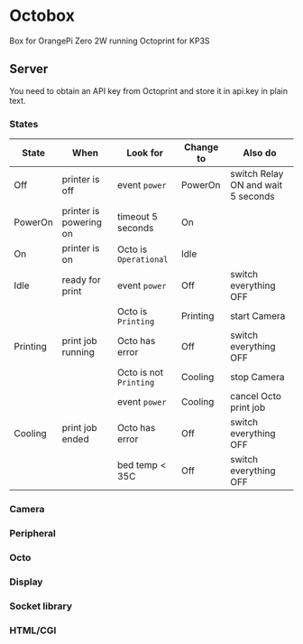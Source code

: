 # Octobox

Box for OrangePi Zero 2W running Octoprint for KP3S

## Server

You need to obtain an API key from Octoprint and store it in api.key in plain text.

### States

| State    | When                   | Look for               | Change to | Also do                            |
|----------|------------------------|------------------------|-----------|------------------------------------|
| Off      | printer is off         | event `power`          | PowerOn   | switch Relay ON and wait 5 seconds |
| PowerOn  | printer is powering on | timeout 5 seconds      | On        |                                    |
| On       | printer is on          | Octo is `Operational`  | Idle      |                                    |
| Idle     | ready for print        | event `power`          | Off       | switch everything OFF              |
|          |                        | Octo is `Printing`     | Printing  | start Camera                       |
| Printing | print job running      | Octo has error         | Off       | switch everything OFF              |
|          |                        | Octo is not `Printing` | Cooling   | stop Camera                        |
|          |                        | event `power`          | Cooling   | cancel Octo print job              |
| Cooling  | print job ended        | Octo has error         | Off       | switch everything OFF              |
|          |                        | bed temp < 35C         | Off       | switch everything OFF              |

### Camera

### Peripheral

### Octo

### Display

### Socket library

### HTML/CGI

